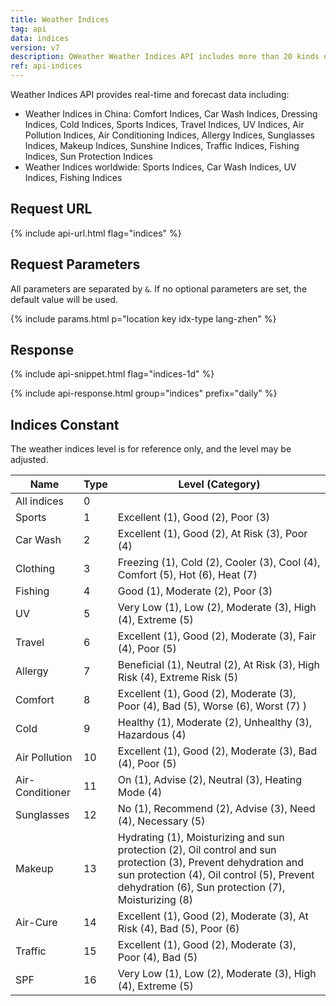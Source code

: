 ```yaml
---
title: Weather Indices
tag: api
data: indices
version: v7
description: QWeather Weather Indices API includes more than 20 kinds of data such as car wash indices, clothing indices, cold indices, allergy indices, ultraviolet indices, fishing indices, etc. 
ref: api-indices
---
```


Weather Indices API provides real-time and forecast data including:

- Weather Indices in China: Comfort Indices, Car Wash Indices, Dressing Indices, Cold Indices, Sports Indices, Travel Indices, UV Indices, Air Pollution Indices, Air Conditioning Indices, Allergy Indices, Sunglasses Indices, Makeup Indices, Sunshine Indices, Traffic Indices, Fishing Indices, Sun Protection Indices
- Weather Indices worldwide: Sports Indices, Car Wash Indices, UV Indices, Fishing Indices

## Request URL

{% include api-url.html flag="indices" %}

## Request Parameters

All parameters are separated by `&`. If no optional parameters are set, the default value will be used.

{% include params.html p="location key idx-type lang-zhen" %}

## Response

{% include api-snippet.html flag="indices-1d" %}

{% include api-response.html group="indices" prefix="daily" %}

## Indices Constant

The weather indices level is for reference only, and the level may be adjusted. 

| Name | Type | Level (Category) |
| ---------------------- | ---------- | ------------------------ |
| All indices | 0 | |
| Sports  | 1 | Excellent (1), Good (2), Poor (3) |
| Car Wash  | 2 | Excellent (1), Good (2), At Risk (3), Poor (4) |
| Clothing  | 3 | Freezing (1), Cold (2), Cooler (3), Cool (4), Comfort (5), Hot (6), Heat (7) |
| Fishing  | 4 | Good (1), Moderate (2), Poor (3) |
| UV  | 5 | Very Low (1), Low (2), Moderate (3), High (4), Extreme (5) |
| Travel  | 6 | Excellent (1), Good (2), Moderate (3), Fair (4), Poor (5) |
| Allergy  | 7 | Beneficial (1), Neutral (2), At Risk (3), High Risk (4), Extreme Risk (5) |
| Comfort  | 8 | Excellent (1), Good (2), Moderate (3), Poor (4), Bad (5), Worse (6), Worst (7) ) |
| Cold  | 9 | Healthy (1), Moderate (2), Unhealthy (3), Hazardous (4) |
| Air Pollution  | 10 | Excellent (1), Good (2), Moderate (3), Bad (4), Poor (5) |
| Air-Conditioner | 11 | On (1), Advise (2), Neutral (3), Heating Mode (4) |
| Sunglasses | 12 | No (1), Recommend (2), Advise (3), Need (4), Necessary (5) |
| Makeup  | 13 | Hydrating (1), Moisturizing and sun protection (2), Oil control and sun protection (3), Prevent dehydration and sun protection (4), Oil control (5), Prevent dehydration (6), Sun protection (7), Moisturizing (8) |
| Air-Cure  | 14 | Excellent (1), Good (2), Moderate (3), At Risk (4), Bad (5), Poor (6) |
| Traffic  | 15 | Excellent (1), Good (2), Moderate (3), Poor (4), Bad (5) |
| SPF | 16 | Very Low (1), Low (2), Moderate (3), High (4), Extreme (5) |